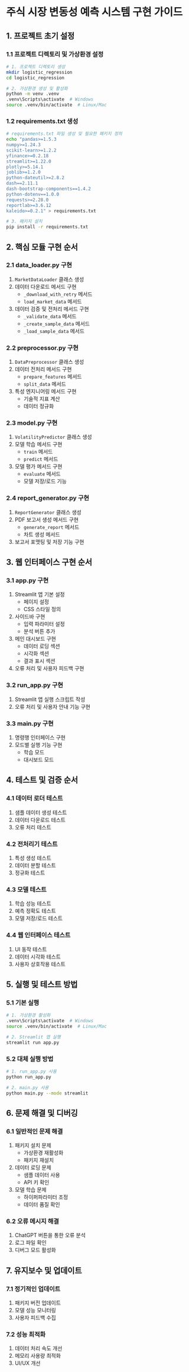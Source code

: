 # 주식 시장 변동성 예측 시스템 구현 가이드

## 1. 프로젝트 초기 설정

### 1.1 프로젝트 디렉토리 및 가상환경 설정
```bash
# 1. 프로젝트 디렉토리 생성
mkdir logistic_regression
cd logistic_regression

# 2. 가상환경 생성 및 활성화
python -m venv .venv
.venv\Scripts\activate  # Windows
source .venv/bin/activate  # Linux/Mac
```

### 1.2 requirements.txt 생성
```bash
# requirements.txt 파일 생성 및 필요한 패키지 정의
echo "pandas>=1.5.3
numpy>=1.24.3
scikit-learn>=1.2.2
yfinance>=0.2.18
streamlit>=1.22.0
plotly>=5.14.1
joblib>=1.2.0
python-dateutil>=2.8.2
dash==2.11.1
dash-bootstrap-components==1.4.2
python-dotenv==1.0.0
requests>=2.28.0
reportlab>=3.6.12
kaleido>=0.2.1" > requirements.txt

# 3. 패키지 설치
pip install -r requirements.txt
```

## 2. 핵심 모듈 구현 순서

### 2.1 data_loader.py 구현
1. `MarketDataLoader` 클래스 생성
2. 데이터 다운로드 메서드 구현
   - `_download_with_retry` 메서드
   - `load_market_data` 메서드
3. 데이터 검증 및 전처리 메서드 구현
   - `_validate_data` 메서드
   - `_create_sample_data` 메서드
   - `_load_sample_data` 메서드

### 2.2 preprocessor.py 구현
1. `DataPreprocessor` 클래스 생성
2. 데이터 전처리 메서드 구현
   - `prepare_features` 메서드
   - `split_data` 메서드
3. 특성 엔지니어링 메서드 구현
   - 기술적 지표 계산
   - 데이터 정규화

### 2.3 model.py 구현
1. `VolatilityPredictor` 클래스 생성
2. 모델 학습 메서드 구현
   - `train` 메서드
   - `predict` 메서드
3. 모델 평가 메서드 구현
   - `evaluate` 메서드
   - 모델 저장/로드 기능

### 2.4 report_generator.py 구현
1. `ReportGenerator` 클래스 생성
2. PDF 보고서 생성 메서드 구현
   - `generate_report` 메서드
   - 차트 생성 메서드
3. 보고서 포맷팅 및 저장 기능 구현

## 3. 웹 인터페이스 구현 순서

### 3.1 app.py 구현
1. Streamlit 앱 기본 설정
   - 페이지 설정
   - CSS 스타일 정의
2. 사이드바 구현
   - 입력 파라미터 설정
   - 분석 버튼 추가
3. 메인 대시보드 구현
   - 데이터 로딩 섹션
   - 시각화 섹션
   - 결과 표시 섹션
4. 오류 처리 및 사용자 피드백 구현

### 3.2 run_app.py 구현
1. Streamlit 앱 실행 스크립트 작성
2. 오류 처리 및 사용자 안내 기능 구현

### 3.3 main.py 구현
1. 명령행 인터페이스 구현
2. 모드별 실행 기능 구현
   - 학습 모드
   - 대시보드 모드

## 4. 테스트 및 검증 순서

### 4.1 데이터 로더 테스트
1. 샘플 데이터 생성 테스트
2. 데이터 다운로드 테스트
3. 오류 처리 테스트

### 4.2 전처리기 테스트
1. 특성 생성 테스트
2. 데이터 분할 테스트
3. 정규화 테스트

### 4.3 모델 테스트
1. 학습 성능 테스트
2. 예측 정확도 테스트
3. 모델 저장/로드 테스트

### 4.4 웹 인터페이스 테스트
1. UI 동작 테스트
2. 데이터 시각화 테스트
3. 사용자 상호작용 테스트

## 5. 실행 및 테스트 방법

### 5.1 기본 실행
```bash
# 1. 가상환경 활성화
.venv\Scripts\activate  # Windows
source .venv/bin/activate  # Linux/Mac

# 2. Streamlit 앱 실행
streamlit run app.py
```

### 5.2 대체 실행 방법
```bash
# 1. run_app.py 사용
python run_app.py

# 2. main.py 사용
python main.py --mode streamlit
```

## 6. 문제 해결 및 디버깅

### 6.1 일반적인 문제 해결
1. 패키지 설치 문제
   - 가상환경 재활성화
   - 패키지 재설치
2. 데이터 로딩 문제
   - 샘플 데이터 사용
   - API 키 확인
3. 모델 학습 문제
   - 하이퍼파라미터 조정
   - 데이터 품질 확인

### 6.2 오류 메시지 해결
1. ChatGPT 버튼을 통한 오류 분석
2. 로그 파일 확인
3. 디버그 모드 활성화

## 7. 유지보수 및 업데이트

### 7.1 정기적인 업데이트
1. 패키지 버전 업데이트
2. 모델 성능 모니터링
3. 사용자 피드백 수집

### 7.2 성능 최적화
1. 데이터 처리 속도 개선
2. 메모리 사용량 최적화
3. UI/UX 개선 